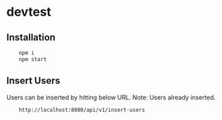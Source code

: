 # devtest

## Installation

```bash
    npm i 
    npm start
```

## Insert Users
Users can be inserted by hitting below URL. Note: Users already inserted.

```bash
    http://localhost:8080/api/v1/insert-users
```
